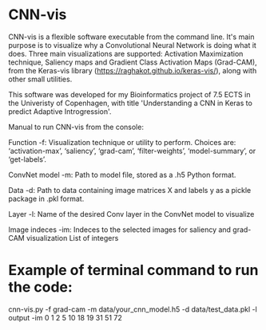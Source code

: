 # CNN-vis
CNN-vis is a flexible software executable from the command line. It's main purpose is to visualize why a Convolutional Neural Network is doing what it does. Three main visualizations are supported: Activation Maximization technique, Saliency maps and Gradient Class Activation Maps (Grad-CAM), from the Keras-vis library (https://raghakot.github.io/keras-vis/), along with other small utilities.

This software was developed for my Bioinformatics project of 7.5 ECTS in the Univeristy of Copenhagen, with title 'Understanding a CNN in Keras to predict Adaptive Introgression'.

Manual to run CNN-vis from the console:

Function -f:
Visualization technique or utility to perform. Choices are: 
‘activation-max’, ‘saliency’, ‘grad-cam’, ‘filter-weights’, ‘model-summary’, or ‘get-labels’.

ConvNet model -m:
Path to model file, stored as a .h5 Python format.

Data -d:
Path to data containing image matrices X and labels y as a pickle package in .pkl format.

Layer -l:
Name of the desired Conv layer in the ConvNet model to visualize

Image indeces -im:
Indeces to the selected images for saliency and grad-CAM visualization
List of integers

# Example of terminal command to run the code:
cnn-vis.py -f grad-cam -m data/your_cnn_model.h5 -d data/test_data.pkl -l output -im 0 1 2 5 10 18 19 31 51 72

